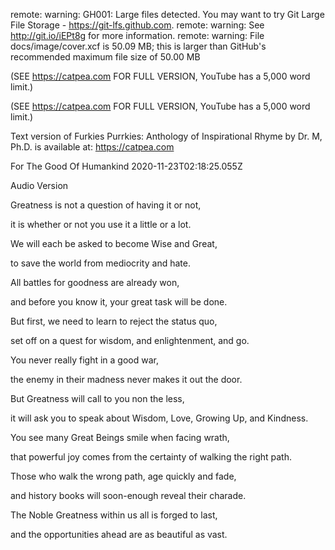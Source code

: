 remote: warning: GH001: Large files detected. You may want to try Git Large File Storage - https://git-lfs.github.com.
remote: warning: See http://git.io/iEPt8g for more information.
remote: warning: File docs/image/cover.xcf is 50.09 MB; this is larger than GitHub's recommended maximum file size of 50.00 MB


(SEE https://catpea.com FOR FULL VERSION, YouTube has a 5,000 word limit.)


(SEE https://catpea.com FOR FULL VERSION, YouTube has a 5,000 word limit.)

Text version of Furkies Purrkies: Anthology of Inspirational Rhyme by Dr. M, Ph.D. is available at: https://catpea.com


For The Good Of Humankind
2020-11-23T02:18:25.055Z

Audio Version

Greatness is not a question of having it or not,

it is whether or not you use it a little or a lot.

We will each be asked to become Wise and Great,

to save the world from mediocrity and hate.

All battles for goodness are already won,

and before you know it, your great task will be done.

But first, we need to learn to reject the status quo,

set off on a quest for wisdom, and enlightenment, and go.

You never really fight in a good war,

the enemy in their madness never makes it out the door.

But Greatness will call to you non the less,

it will ask you to speak about Wisdom, Love, Growing Up, and Kindness.

You see many Great Beings smile when facing wrath,

that powerful joy comes from the certainty of walking the right path.

Those who walk the wrong path, age quickly and fade,

and history books will soon-enough reveal their charade.

The Noble Greatness within us all is forged to last,

and the opportunities ahead are as beautiful as vast.
